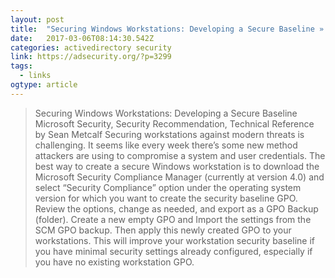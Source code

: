 ```yaml
---
layout: post 
title:  "Securing Windows Workstations: Developing a Secure Baseline » Active Directory Security" 
date:   2017-03-06T08:14:30.542Z 
categories: activedirectory security 
link: https://adsecurity.org/?p=3299 
tags:
  - links
ogtype: article 
---
```


> Securing Windows Workstations: Developing a Secure Baseline
Microsoft Security, Security Recommendation, Technical Reference by Sean Metcalf
Securing workstations against modern threats is challenging. It seems like every week there’s some new method attackers are using to compromise a system and user credentials.
The best way to create a secure Windows workstation is to download the Microsoft Security Compliance Manager (currently at version 4.0) and select “Security Compliance” option under the operating system version for which you want to create the security baseline GPO. Review the options, change as needed, and export as a GPO Backup (folder). Create a new empty GPO and Import the settings from the SCM GPO backup. Then apply this newly created GPO to your workstations. This will improve your workstation security baseline if you have minimal security settings already configured, especially if you have no existing workstation GPO.